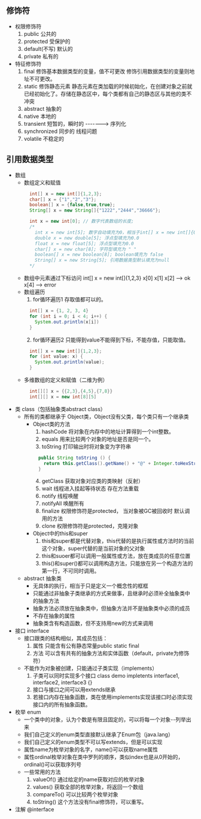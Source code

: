 ## 修饰符
  + 权限修饰符
    1. public 公共的
    2. protected  受保护的
    3. default(不写)  默认的
    4. private  私有的
  + 特征修饰符
    1. final  修饰基本数据类型的变量，值不可更改    修饰引用数据类型的变量则地址不可更改。
    2. static 修饰静态元素   静态元素在类加载的时候初始化，在创建对象之前就已经初始化了。存储在静态区中，每个类都有自己的静态区与其他的类不冲突
    3. abstract 抽象的
    4. native 本地的
    5. transient  短暂的，瞬时的 -------> 序列化
    6. synchronized 同步的   线程问题
    7. volatile 不稳定的

## 引用数据类型
  + 数组
    - 数组定义和赋值
      ````java
        int[] x = new int[]{1,2,3};
        char[] x = {"1","2","3"};
        boolean[] x = {false,true,true};
        String[] x = new String[]{"1222","2444","36666"};

        int x = new int[0]; // 数字代表数组的长度;
        /*
          int x = new int[5]; 数字自动填充为0，相当于int[] x = new int[]{0,0,0,0,0};
          double x = new double[5]; 浮点型填充为0.0
          float x = new float[5]; 浮点型填充为0.0
          char[] x = new char[8]; 字符型填充为 " "
          boolean[] x = new boolean[8]; boolean填充为 false
          String[] x = new String[5]; 引用数据类型默认填充为null
        */
      ````
    - 数组中元素通过下标访问
      int[] x = new int[]{1,2,3}
      x[0] x[1] x[2] --> ok
      x[4] --> error
    - 数组遍历
      1. for循环遍历1 存取值都可以的。
        ````java
          int[] x = {1, 2, 3, 4}
          for (int i = 0; i < 4; i++) {
            System.out.println(x[i])
          }
        ````
      2. for循环遍历2 只能得到value不能得到下标，不能存值，只能取值。
        ````java
          int[] x = new int[]{1,2,3};
          for (int value: x) {
            System.out.println(value);
          }
        ````
    - 多维数组的定义和赋值（二维为例）
      ````java
        int[][] x = {{2,3},{4,5},{7,8}}
        int[][] x = new int[8][5]
      ````
  + 类 class（包括抽象类abstract class）
    + 所有的类都继承于 Object类，Object没有父类，每个类只有一个继承类
      - Object类的方法
        1. hashCode 将对象在内存中的地址计算得到一个int整数。
        2. equals 用来比较两个对象的地址是否是同一个。
        3. toString 打印输出时将对象变为字符串
          ````java
            public String toString () {
              return this.getClass().getName() + "@" + Integer.toHexString(this.hashCode());
            }
          ````
        4. getClass 获取对象对应类的类映射（反射）
        5. wait 线程进入挂起等待状态  存在方法重载
        6. notify 线程唤醒
        7. notifyAll 唤醒所有
        8. finalize 权限修饰符是protected， 当对象被GC被回收时  默认调用的方法
        9. clone 权限修饰符是protected，克隆对象
      - Object中的this和super
        1. this和super都是代替对象，this代替的是执行属性或方法时的当前这个对象，super代替的是当前对象的父对象
        2. this和suoer都可以调用一般属性或方法，放在类成员的任意位置
        3. this()和super()都可以调用构造方法，只能放在另一个构造方法的第一行，不可同时调用。
    + abstract 抽象类 
      - 无具体的执行，相当于只是定义一个概念性的框框
      - 只能通过非抽象子类继承的方式来做事，且继承时必须补全抽象类中的抽象方法
      - 抽象方法必须放在抽象类中，但抽象方法并不是抽象类中必须的成员
      - 不存在抽象的属性
      - 抽象类含有构造函数，但不支持用new的方式来调用
  + 接口 interface
    - 接口跟类的结构相似，其成员包括：
      1. 属性  只能含有公有静态常量public static final
      2. 方法  可以含有共有的抽象方法和实体函数（default，private为修饰符）
    - 不能作为对象被创建，只能通过子类实现（implements）
      1. 子类可以同时实现多个接口 class demo impletents interface1, interface2, interface3 {}
      2. 接口与接口之间可以用extends继承
      3. 若接口内存在抽象函数，类在使用implements实现该接口时必须实现接口内的所有抽象函数。
  + 枚举 enum
    - 一个类中的对象，认为个数是有限且固定的，可以将每一个对象--列举出来
    - 我们自己定义的enum类型直接默认继承了Enum包（java.lang）
    - 我们自己定义的enum类型不可以写extends，但是可以实现
    - 属性name为枚举对象的名字，name()可以获取name属性
    - 属性ordinal枚举对象在类中罗列的顺序，类似index也是从0开始的，ordinal()可以获取序列号
    - 一些常用的方法
      1. valueOf() 通过给定的name获取对应的枚举对象
      2. values() 获取全部的枚举对象，将返回一个数组
      3. compareTo() 可以比较两个枚举对象
      4. toString() 这个方法没有final修饰符，可以重写。
  + 注解 @interface